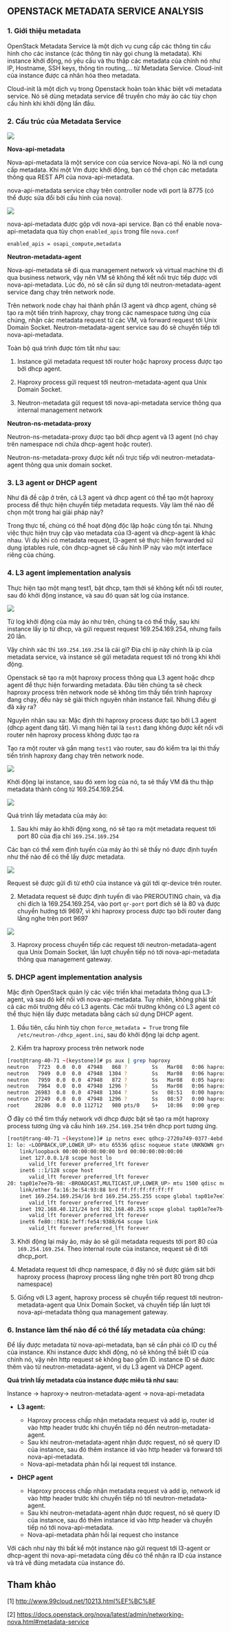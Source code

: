 ## OPENSTACK METADATA SERVICE ANALYSIS

### 1. Giới thiệu metadata

OpenStack Metadata Service là một dịch vụ cung cấp các thông tin cấu hình cho các instance (các thông tin này gọi chung là metadata). Khi instance khởi động, nó yêu cầu và thu thập các metadata của chính nó như IP, Hostname, SSH keys, thông tin routing,... từ Metadata Service. Cloud-init của instance được cá nhân hóa theo metadata.

Cloud-init là một dịch vụ trong Openstack hoàn toàn khác biệt với metadata service. Nó sẽ dùng metadata service để truyền cho máy ảo các tùy chọn cấu hình khi khởi động lần đầu.

### 2. Cấu trúc của Metadata Service 

<img src="../../img/71.png">

**Nova-api-metadata**

Nova-api-metadata là một service con của service Nova-api. Nó là nơi cung cấp metadata. Khi một Vm được khởi động, bạn có thể chọn các metadata thông qua REST API của nova-api-metadata.

nova-api-metadata service chạy trên controller node với port là 8775 (có thể được sửa đổi bởi cấu hình của nova).

<img src="../../img/72.png">

nova-api-metadata được gộp với nova-api service. Bạn có thể enable nova-api-metadata qua tùy chọn `enabled_apis`  trong file `nova.conf`

	enabled_apis = osapi_compute,metadata

**Neutron-metadata-agent**

Nova-api-metadata sẽ đi qua management network và virtual machine thì đi qua business network, vậy nên VM sẽ không thể kết nối trực tiếp được với nova-api-metadata. Lúc đó, nó sẽ cần sử dụng tới neutron-metadata-agent service đang chạy trên network node.

Trên network node chạy hai thành phần l3 agent và dhcp agent, chúng sẽ tạo ra một tiến trình haproxy, chạy trong các namespace tương ứng của chúng, nhận các metadata request từ các VM, và forward request tới Unix Domain Socket. Neutron-metadata-agent service sau đó sẽ chuyển tiếp tới nova-api-metadata.

Toàn bộ quá trình được tóm tắt như sau:

1. Instance gửi metadata request tới router hoặc haproxy process được tạo bởi dhcp agent.

2. Haproxy process gửi request tới neutron-metadata-agent qua Unix Domain Socket.

3. Neutron-metadata gửi request tới nova-api-metadata service thông qua internal management network

**Neutron-ns-metadata-proxy**

Neutron-ns-metadata-proxy được tạo bởi dhcp agent và l3 agent (nó chạy trên namespace nơi chứa dhcp-agent hoặc router). 

Neutron-ns-metadata-proxy được kết nối trực tiếp với neutron-metadata-agent thông qua unix domain socket.

### 3. L3 agent or DHCP agent

Như đã đề cập ở trên, cả L3 agent và dhcp agent có thể tạo một haproxy process để thực hiện chuyển tiếp metadata requests. Vậy làm thế nào để chọn một trong hai giải pháp này?

Trong thực tế, chúng có thể hoạt động độc lập hoặc cùng tồn tại. Nhưng việc thực hiện truy cập vào metadata của l3-agent và dhcp-agent là khác nhau. Ví dụ khi có metadata request, l3-agent sẽ thực hiện forwarded sử dụng iptables rule, còn dhcp-agnet sẽ cấu hình IP này vào một interface riêng của chúng.

### 4. L3 agent implementation analysis

Thực hiện tạo một mạng test1, bật dhcp, tạm thời sẽ không kết nối tới router, sau đó khởi động instance, và sau đó quan sát log của instance.

<img src="../../img/73.png">

Từ log khởi động của máy ảo như trên, chúng ta có thể thấy, sau khi instance lấy ip từ dhcp, và gửi request request 169.254.169.254, nhưng fails 20 lần.

Vậy chính xác thì `169.254.169.254` là cái gì? Địa chỉ ip này chính là ip của metadata service, và instance sẽ gửi metadata request tới nó trong khi khởi động.

Openstack sẽ tạo ra một haproxy process thông qua L3 agent hoặc dhcp agent để thực hiện forwarding metadata. Đâu tiên chúng ta sẽ check haproxy process trên network node sẽ không tìm thấy tiến trình haproxy đang chạy, đều này sẽ giải thích nguyên nhân instance fail. Nhưng điều gì đã xảy ra?

Nguyên nhân sau xa: Mặc định thì haproxy process được tạo bởi L3 agent (dhcp agent đang tắt). Vì mạng hiện tại là `test1` đang không được kết nối với router nên haproxy process không được tạo ra

Tạo ra một router và gắn mạng `test1` vào router, sau đó kiểm tra lại thì thấy tiến trình haproxy đang chạy trên network node.

<img src="../../img/74.png">

Khởi động lại instance, sau đó xem log của nó, ta sẽ thấy VM đã thu thập metadata thành công từ 169.254.169.254.

<img src="../../img/75.png">

Quá trình lấy metadata của máy ảo:

1. Sau khi máy ảo khởi động xong, nó sẽ tạo ra một metadata request tới port 80 của địa chỉ `169.254.169.254`

Các bạn có thể xem định tuyến của máy ảo thì sẽ thấy nó được định tuyến như thế nào để có thể lấy được metadata.

<img src="../../img/76.png">

Request sẽ được gửi đi từ eth0 của instance và gửi tới qr-device trên router.

2. Metadata request sẽ được định tuyến đi vào PREROUTING chain, và địa chỉ đích là 169.254.169.254, vào port `qr-port` port đích sẽ là 80 và được chuyển hướng tới 9697, vì khi haproxy process được tạo bởi router đang lắng nghe trên port 9697

<img src="../../img/77.png">

3. Haproxy process chuyển tiếp các request tới neutron-metadata-agent qua Unix Domain Socket, lần lượt chuyển tiếp nó tới nova-api-metadata thông qua management gateway.

### 5. DHCP agent implementation analysis

Mặc định OpenStack quản lý các việc triển khai metadata thông qua L3-agent, và sau đó kết nối với nova-api-metadata. Tuy nhiên, không phải tất cả các môi trường đều có L3 agents. Các môi trường không có L3 agent có thể thực hiện lấy được metadata bằng cách sử dụng DHCP agent.

1. Đầu tiên, cấu hình tùy chọn `force_metadata = True` trong file `/etc/neutron-/dhcp_agent.ini`, sau đó khởi động lại dchp agent.

2. Kiểm tra haproxy process trên network node

```sh
[root@trang-40-71 ~(keystone)]# ps aux | grep haproxy
neutron   7723  0.0  0.0  47948   868 ?        Ss   Mar08   0:06 haproxy -f /var/lib/neutron/ns-metadata-proxy/2ca23c47-9d00-4b9c-9246-aed05c19fe49.conf
neutron   7949  0.0  0.0  47948  1304 ?        Ss   Mar08   0:06 haproxy -f /var/lib/neutron/ns-metadata-proxy/fa212d72-7d59-4887-bf26-4a34ecf0858c.conf
neutron   7959  0.0  0.0  47948   872 ?        Ss   Mar08   0:05 haproxy -f /var/lib/neutron/ns-metadata-proxy/2720a749-0377-4ebd-aa12-9d132f1fe450.conf
neutron   7964  0.0  0.0  47948  1296 ?        Ss   Mar08   0:06 haproxy -f /var/lib/neutron/ns-metadata-proxy/c9fed510-f737-4e6d-ae6e-8b552fe739bf.conf
neutron  26983  0.0  0.0  47948  1304 ?        Ss   08:51   0:00 haproxy -f /var/lib/neutron/ns-metadata-proxy/d101d002-d69d-4990-845c-fd5229bf39ad.conf
neutron  27249  0.0  0.0  47948  1296 ?        Ss   08:57   0:00 haproxy -f /var/lib/neutron/ns-metadata-proxy/6a67ed8b-533e-4e2d-87b3-b955fc855ac0.conf
root     28286  0.0  0.0 112712   980 pts/0    S+   10:06   0:00 grep --color=auto haproxy
```

Ở đây có thể tìm thấy network với dhcp được bật sẽ tạo ra một haproxy process tương ứng và cấu hình `169.254.169.254`  trên dhcp port tương ứng.

```sh
[root@trang-40-71 ~(keystone)]# ip netns exec qdhcp-2720a749-0377-4ebd-aa12-9d132f1fe450 ip a
1: lo: <LOOPBACK,UP,LOWER_UP> mtu 65536 qdisc noqueue state UNKNOWN group default qlen 1000
    link/loopback 00:00:00:00:00:00 brd 00:00:00:00:00:00
    inet 127.0.0.1/8 scope host lo
       valid_lft forever preferred_lft forever
    inet6 ::1/128 scope host 
       valid_lft forever preferred_lft forever
20: tap01e7ee7b-98: <BROADCAST,MULTICAST,UP,LOWER_UP> mtu 1500 qdisc noqueue state UNKNOWN group default qlen 1000
    link/ether fa:16:3e:54:93:88 brd ff:ff:ff:ff:ff:ff
    inet 169.254.169.254/16 brd 169.254.255.255 scope global tap01e7ee7b-98
       valid_lft forever preferred_lft forever
    inet 192.168.40.121/24 brd 192.168.40.255 scope global tap01e7ee7b-98
       valid_lft forever preferred_lft forever
    inet6 fe80::f816:3eff:fe54:9388/64 scope link 
       valid_lft forever preferred_lft forever
```

3. Khởi động lại máy ảo, máy ảo sẽ gửi metadata requests tới port 80 của `169.254.169.254`. Theo internal route của instance, request sẽ đi tới dhcp_port.

4. Metadata request tới dhcp namespace, ở đây nó sẽ được giám sát bởi haproxy process (haproxy process lắng nghe trên port 80 trong dhcp namespace)

5. Giống với L3 agent, haproxy process sẽ chuyển tiếp request tới neutron-metadata-agent qua Unix Domain Socket, và chuyển tiếp lần lượt tới nova-api-metadata thông qua management gateway.

### 6. Instance làm thế nào để có thể lấy metadata của chúng:

Để lấy được metadata từ nova-api-metadata, bạn sẽ cần phải có ID cụ thể của instance. Khi instance được khởi động, nó sẽ không thể biết ID của chính nó, vậy nên http request sẽ không bao gồm ID. instance ID sẽ đươc thêm vào từ neutron-metadata-agent, ví dụ L3 agent và DHCP agent.

**Quá trình lấy metadata của instance được miêu tả như sau:**

Instance -> haproxy-> neutron-metadata-agent -> nova-api-metadata

* **L3 agent:**

	* Haproxy process chấp nhận metadata request và add ip, router id vào http header trước khi chuyển tiếp nó đến neutron-metadata-agent.
	* Sau khi neutron-metadata-agent nhận được request, nó sẽ query ID của instance, sau đó thêm instance id vào http header và forward tới nova-api-metadata.
	* Nova-api-metadata phản hổi lại request tới instance.

* **DHCP agent**

	*  Haproxy process chấp nhận metadata request và add ip, network id vào http header trước khi chuyển tiếp nó tới neutron-metadata-agent.
	* Sau khi neutron-metadata-agent nhận được request, nó sẽ query ID của instance, sau đó thêm instance id vào http header và chuyển tiếp nó tới nova-api-metadata.
	* Nova-api-metadata phản hồi lại request cho instance

Với cách như này thì bất kể một instance nào gửi request tới l3-agent or dhcp-agent thì nova-api-metadata cũng đều có thể nhận ra ID của instance và trả về đúng metadata của instance đó.










## Tham khảo

[1] http://www.99cloud.net/10213.html%EF%BC%8F

[2] https://docs.openstack.org/nova/latest/admin/networking-nova.html#metadata-service

